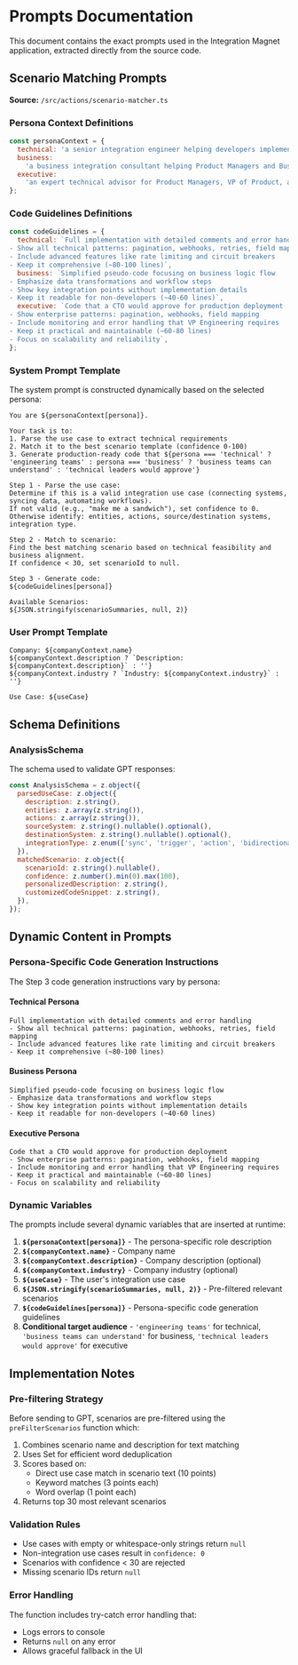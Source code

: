 # Prompts Documentation

This document contains the exact prompts used in the Integration Magnet application, extracted directly from the source code.

## Scenario Matching Prompts

**Source:** `/src/actions/scenario-matcher.ts`

### Persona Context Definitions

```javascript
const personaContext = {
  technical: 'a senior integration engineer helping developers implement production systems',
  business:
    'a business integration consultant helping Product Managers and Business Analysts design workflow solutions',
  executive:
    'an expert technical advisor for Product Managers, VP of Product, and CTOs evaluating integration solutions',
};
```

### Code Guidelines Definitions

```javascript
const codeGuidelines = {
  technical: `Full implementation with detailed comments and error handling
- Show all technical patterns: pagination, webhooks, retries, field mapping
- Include advanced features like rate limiting and circuit breakers
- Keep it comprehensive (~80-100 lines)`,
  business: `Simplified pseudo-code focusing on business logic flow
- Emphasize data transformations and workflow steps
- Show key integration points without implementation details
- Keep it readable for non-developers (~40-60 lines)`,
  executive: `Code that a CTO would approve for production deployment
- Show enterprise patterns: pagination, webhooks, field mapping
- Include monitoring and error handling that VP Engineering requires
- Keep it practical and maintainable (~60-80 lines)
- Focus on scalability and reliability`,
};
```

### System Prompt Template

The system prompt is constructed dynamically based on the selected persona:

```
You are ${personaContext[persona]}.

Your task is to:
1. Parse the use case to extract technical requirements
2. Match it to the best scenario template (confidence 0-100)
3. Generate production-ready code that ${persona === 'technical' ? 'engineering teams' : persona === 'business' ? 'business teams can understand' : 'technical leaders would approve'}

Step 1 - Parse the use case:
Determine if this is a valid integration use case (connecting systems, syncing data, automating workflows).
If not valid (e.g., "make me a sandwich"), set confidence to 0.
Otherwise identify: entities, actions, source/destination systems, integration type.

Step 2 - Match to scenario:
Find the best matching scenario based on technical feasibility and business alignment.
If confidence < 30, set scenarioId to null.

Step 3 - Generate code:
${codeGuidelines[persona]}

Available Scenarios:
${JSON.stringify(scenarioSummaries, null, 2)}
```

### User Prompt Template

```
Company: ${companyContext.name}
${companyContext.description ? `Description: ${companyContext.description}` : ''}
${companyContext.industry ? `Industry: ${companyContext.industry}` : ''}

Use Case: ${useCase}
```

## Schema Definitions

### AnalysisSchema

The schema used to validate GPT responses:

```javascript
const AnalysisSchema = z.object({
  parsedUseCase: z.object({
    description: z.string(),
    entities: z.array(z.string()),
    actions: z.array(z.string()),
    sourceSystem: z.string().nullable().optional(),
    destinationSystem: z.string().nullable().optional(),
    integrationType: z.enum(['sync', 'trigger', 'action', 'bidirectional', 'import', 'export']).nullable().optional(),
  }),
  matchedScenario: z.object({
    scenarioId: z.string().nullable(),
    confidence: z.number().min(0).max(100),
    personalizedDescription: z.string(),
    customizedCodeSnippet: z.string(),
  }),
});
```

## Dynamic Content in Prompts

### Persona-Specific Code Generation Instructions

The Step 3 code generation instructions vary by persona:

#### Technical Persona

```
Full implementation with detailed comments and error handling
- Show all technical patterns: pagination, webhooks, retries, field mapping
- Include advanced features like rate limiting and circuit breakers
- Keep it comprehensive (~80-100 lines)
```

#### Business Persona

```
Simplified pseudo-code focusing on business logic flow
- Emphasize data transformations and workflow steps
- Show key integration points without implementation details
- Keep it readable for non-developers (~40-60 lines)
```

#### Executive Persona

```
Code that a CTO would approve for production deployment
- Show enterprise patterns: pagination, webhooks, field mapping
- Include monitoring and error handling that VP Engineering requires
- Keep it practical and maintainable (~60-80 lines)
- Focus on scalability and reliability
```

### Dynamic Variables

The prompts include several dynamic variables that are inserted at runtime:

1. **`${personaContext[persona]}`** - The persona-specific role description
2. **`${companyContext.name}`** - Company name
3. **`${companyContext.description}`** - Company description (optional)
4. **`${companyContext.industry}`** - Company industry (optional)
5. **`${useCase}`** - The user's integration use case
6. **`${JSON.stringify(scenarioSummaries, null, 2)}`** - Pre-filtered relevant scenarios
7. **`${codeGuidelines[persona]}`** - Persona-specific code generation guidelines
8. **Conditional target audience** - `'engineering teams'` for technical, `'business teams can understand'` for business, `'technical leaders would approve'` for executive

## Implementation Notes

### Pre-filtering Strategy

Before sending to GPT, scenarios are pre-filtered using the `preFilterScenarios` function which:

1. Combines scenario name and description for text matching
2. Uses Set for efficient word deduplication
3. Scores based on:
   - Direct use case match in scenario text (10 points)
   - Keyword matches (3 points each)
   - Word overlap (1 point each)
4. Returns top 30 most relevant scenarios

### Validation Rules

- Use cases with empty or whitespace-only strings return `null`
- Non-integration use cases result in `confidence: 0`
- Scenarios with confidence < 30 are rejected
- Missing scenario IDs return `null`

### Error Handling

The function includes try-catch error handling that:

- Logs errors to console
- Returns `null` on any error
- Allows graceful fallback in the UI
